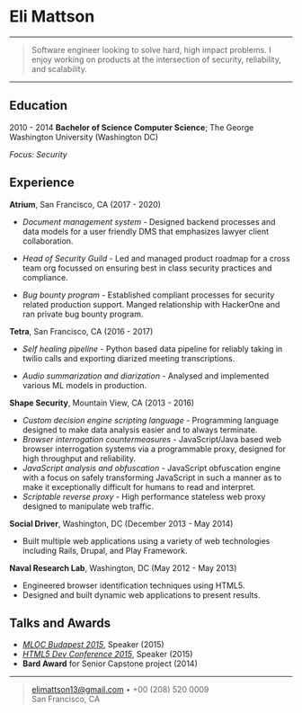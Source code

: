 Eli Mattson
============

----

> Software engineer looking to solve hard, high impact problems. I enjoy working on products at the intersection of 
> security, reliability, and scalability. 

----

Education
---------

2010 - 2014
**Bachelor of Science Computer Science**; The George Washington University (Washington DC)

*Focus: Security*

Experience
----------

**Atrium**, San Francisco, CA (2017 - 2020)

* *Document management system* - Designed backend processes and data models for a user friendly DMS that emphasizes lawyer client collaboration.

* *Head of Security Guild* - Led and managed product roadmap for a cross team org focussed on ensuring best in class security practices and compliance.

* *Bug bounty program* - Established compliant processes for security related production support. Manged relationship with HackerOne and ran private bug bounty program.

**Tetra**, San Francisco, CA (2016 - 2017)

* *Self healing pipeline* - Python based data pipeline for reliably taking in twilio calls and exporting diarized meeting transcriptions.

* *Audio summarization and diarization* - Analysed and implemented various ML models in production.

**Shape Security**, Mountain View, CA (2013 - 2016)

* *Custom decision engine scripting language* - Programming language designed to make data analysis easier and to always terminate.
* *Browser interrogation countermeasures* - JavaScript/Java based web browser interrogation systems via a programmable proxy, designed for high throughput and reliability.
* *JavaScript analysis and obfuscation* - JavaScript obfuscation engine with a focus on safely transforming JavaScript in such a manner as to make it exceptionally difficult for humans to read and interpret.
* *Scriptable reverse proxy* - High performance stateless web proxy designed to manipulate web traffic.  

**Social Driver**, Washington, DC (December 2013 - May 2014)
* Built multiple web applications using a variety of web technologies including Rails, Drupal, and Play Framework.

**Naval Research Lab**, Washington, DC (May 2012 - May 2013)
* Engineered browser identification techniques using HTML5.
* Designed and built dynamic web applications to present results.


Talks and Awards
----------------
* [*MLOC Budapest 2015*](http://html5devconf.com/index.html), Speaker (2015)
* [*HTML5 Dev Conference 2015*](http://mloc-js.com/2015/), Speaker (2015)
* **Bard Award** for Senior Capstone project (2014)

----

> <elimattson13@gmail.com> • +00 (208) 520 0009\
> San Francisco, CA
